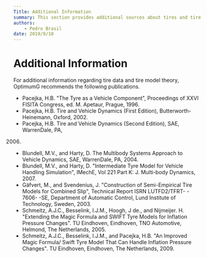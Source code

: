 ```yaml
---
Title: Additional Information
summary: This section provides additional sources about tires and tire models.
authors:
    - Pedro Brasil   
date: 2019/9/10
---
```


# Additional Information

For additional information regarding tire data and tire model theory, OptimumG recommends the following publications.

* Pacejka, H.B. "The Tyre as a Vehicle Component", Proceedings of XXVI FISITA
Congress, ed. M. Apetaur, Prague, 1996.
* Pacejka, H.B. Tire and Vehicle Dynamics (First Edition), Butterworth-Heinemann,
Oxford, 2002.
* Pacejka, H.B. Tire and Vehicle Dynamics (Second Edition), SAE, WarrenDale, PA,
2006.
* Blundell, M.V., and Harty, D. The Multibody Systems Approach to Vehicle Dynamics,
SAE, WarrenDale, PA, 2004.
* Blundell, M.V., and Harty, D. "Intermediate Tyre Model for Vehicle Handling Simulation",
IMechE, Vol 221 Part K: J. Multi-body Dynamics, 2007.
* Gäfvert, M., and Svendenius, J. "Construction of Semi-Empirical Tire Models for Combined
Slip", Technical Report ISRN LUTFD2/TFRT- - 7606- -SE, Department of Automatic
Control, Lund Institute of Technology, Sweden, 2003.
* Schmeitz, A.J.C., Besselink, I.J.M., Hoogh, J de., and Nijmeijer. H. "Extending the
Magic Formula and SWIFT Tyre Models for Inflation Pressure Changes". TU Eindhoven,
Eindhoven, TNO Automotive, Helmond, The Netherlands, 2005.
* Schmeitz, A.J.C., Besselink, I.J.M., and Pacejka, H.B. "An Improved Magic Formula/
Swift Tyre Model That Can Handle Inflation Pressure Changes". TU Eindhoven,
Eindhoven, The Netherlands, 2009.
